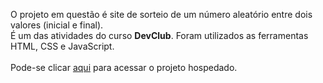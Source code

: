 <p>O projeto em questão é site de sorteio de um número aleatório entre dois valores (inicial e final).
  <br>
É um das atividades do curso <b>DevClub</b>. Foram utilizados as ferramentas HTML, CSS e JavaScript.
<br>
<br>
Pode-se clicar <a href="https://pjsorteio.netlify.app/">aqui</a> para acessar o projeto hospedado.
<br>
<br>
</p>
